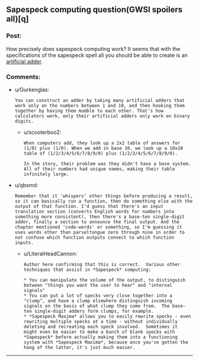 ## Sapespeck computing question(GWSI spoilers all)[q]

### Post:

How precisely does sapespeck computing work?  It seems that with the specifications of the sapespeck spell all you should be able to create is an [artificial adder](http://lesswrong.com/lw/l9/artificial_addition/).

### Comments:

- u/Gurkenglas:
  ```
  You can construct an adder by taking many artificial adders that work only on the numbers between 1 and 10, and then hooking them together by having them mumble to each other. That's how calculators work, only their artificial adders only work on binary digits.
  ```

  - u/scooterboo2:
    ```
    When computers add, they look up a 2x2 table of answers for (1/0) plus (1/0). When we add in base 10, we look up a 10x10 table of (1/2/3/4/5/6/7/8/9/0) plus (1/2/3/4/5/6/7/8/9/0). 

    In the story, their problem was they didn't have a base system. All of their numbers had unique names, making their table infinitely large.
    ```

- u/qbsmd:
  ```
  Remember that it 'whispers' other things before producing a result, so it can basically run a function, then do something else with the output of that function. I'd guess that there's an input translation section (converts English words for numbers into something more consistent), then there's a base-ten single-digit adder, finally a section to announce the final output. And the chapter mentioned 'code-words' or something, so I'm guessing it uses words other than parseltongue zero through nine in order to not confuse which function outputs connect to which function inputs.
  ```

  - u/LiteralHeadCannon:
    ```
    Author here confirming that this is correct.  Various other techniques that assist in *Sapespeck* computing:

    * You can manipulate the volume of the output, to distinguish between "things you want the user to hear" and "internal signals"
    * You can put a lot of specks very close together into a "clump", and have a clump elsewhere distinguish incoming signals on the basis of what clump they come from.  The base-ten single-digit adders form clumps, for example.
    * *Sapespeck Maxima* allows you to easily rewrite specks - even rewriting multiple specks at a time - without individually deleting and recreating each speck involved.  Sometimes it might even be easier to make a bunch of blank specks with *Sapespeck* before actually making them into a functioning system with *Sapespeck Maxima*, because once you've gotten the hang of the latter, it's just much easier.
    ```

---

